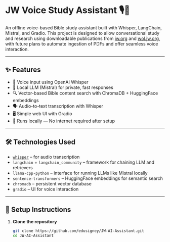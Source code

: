 # JW Voice Study Assistant 🎙📖

An offline voice-based Bible study assistant built with Whisper, LangChain, Mistral, and Gradio. This project is designed to allow conversational study and research using downloadable publications from [jw.org](https://www.jw.org/) and [wol.jw.org](https://wol.jw.org/), with future plans to automate ingestion of PDFs and offer seamless voice interaction.

---

## ✨ Features

- 🎤 Voice input using OpenAI Whisper
- 🧠 Local LLM (Mistral) for private, fast responses
- 🔍 Vector-based Bible content search with ChromaDB + HuggingFace embeddings
- 🗣 Audio-to-text transcription with Whisper
- 🖥 Simple web UI with Gradio
- 💾 Runs locally — No internet required after setup

---

## 🛠 Technologies Used

- [`whisper`](https://github.com/openai/whisper) – for audio transcription  
- `langchain` + `langchain_community` – framework for chaining LLM and retrievers  
- `llama-cpp-python` – interface for running LLMs like Mistral locally  
- `sentence-transformers` – HuggingFace embeddings for semantic search  
- `chromadb` – persistent vector database  
- `gradio` – UI for voice interaction

---

## 🧪 Setup Instructions

1. **Clone the repository**
   ```bash
   git clone https://github.com/edusigney/JW-AI-Assistant.git
   cd JW-AI-Assistant
